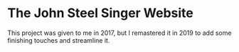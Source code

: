 # The John Steel Singer Website

This project was given to me in 2017, but I remastered it in 2019 to add some finishing touches and streamline it.
